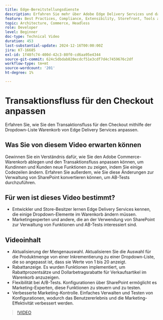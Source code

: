 ```yaml
---
title: Edge-Bereitstellungsdienste
description: Erfahren Sie mehr über Adobe Edge Delivery Services und darüber, wie Sie den Transaktionsfluss ändern können.
feature: Best Practices, Compliance, Extensibility, Storefront, Tools and External Services
topic: Architecture, Commerce, Headless
role: Developer
level: Beginner
doc-type: Technical Video
duration: 453
last-substantial-update: 2024-12-16T00:00:00Z
jira: KT-16685
exl-id: 1f48fc74-400d-42c3-80f0-cd6aa95e4344
source-git-commit: 624c5dbdab820ecdcf51e3cdf7d4c7459676c2df
workflow-type: tm+mt
source-wordcount: '201'
ht-degree: 1%

---
```


# Transaktionsfluss für den Checkout anpassen

Erfahren Sie, wie Sie den Transaktionsfluss für den Checkout mithilfe der Dropdown-Liste Warenkorb von Edge Delivery Services anpassen.

## Was Sie von diesem Video erwarten können

Gewinnen Sie ein Verständnis dafür, wie Sie den Adobe Commerce-Warenkorb ablegen und den Transaktionsfluss anpassen können, um Kundinnen und Kunden neue Funktionen zu zeigen, indem Sie einige Codezeilen ändern.  Erfahren Sie außerdem, wie Sie diese Änderungen zur Verwaltung von SharePoint konvertieren können, um AB-Tests durchzuführen.

## Für wen ist dieses Video bestimmt?

* Entwickler und Store-Besitzer lernen Edge Delivery Services kennen, die einige Dropdown-Elemente im Warenkorb ändern müssen.
* Marketingexperten und andere, die an der Verwendung von SharePoint zur Verwaltung von Funktionen und AB-Tests interessiert sind.

## Videoinhalt

* Aktualisierung der Mengenauswahl. Aktualisieren Sie die Auswahl für die Produktmenge von einer Inkrementierung zu einer Dropdown-Liste, die so angepasst ist, dass sie Werte von 1 bis 20 anzeigt.
* Rabattanzeige. Es wurden Funktionen implementiert, um Rabattprozentsätze und Dollarbetragsrabatte für Verkaufsartikel im Warenkorb anzuzeigen.
* Flexibilität bei A/B-Tests. Konfigurationen über SharePoint ermöglicht es Marketing-Experten, diese Funktionen zu steuern und zu testen.
* Verbesserte Marketing-Kontrolle. Einfaches Verwalten und Testen von Konfigurationen, wodurch das Benutzererlebnis und die Marketing-Effektivität verbessert werden.

>[!VIDEO](https://video.tv.adobe.com/v/3441102?learn=on)
